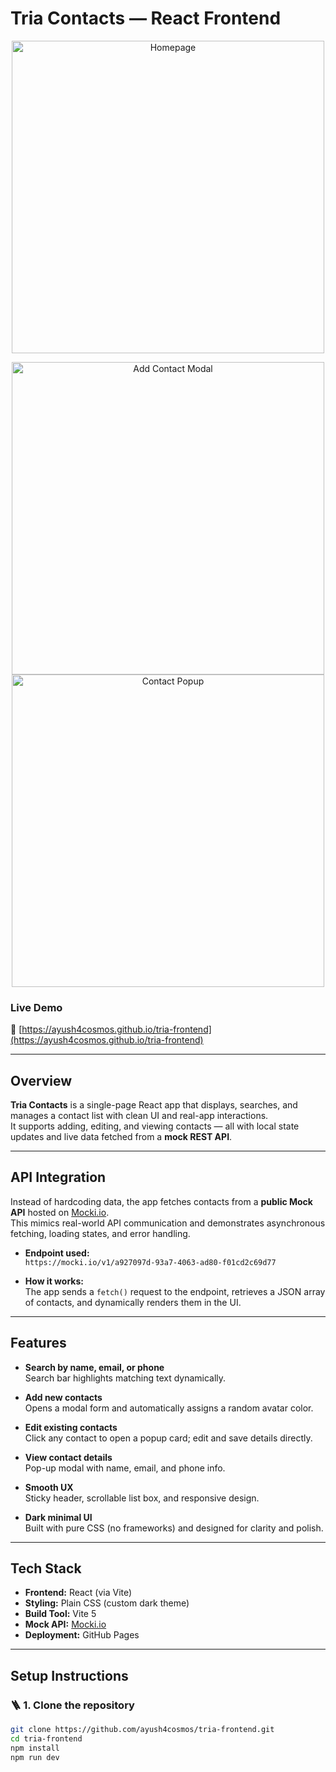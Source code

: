 # Tria Contacts — React Frontend
<p align="center">
  <img src="https://github.com/user-attachments/assets/aa75c72f-298b-4922-91a7-01d6824eae00" alt="Homepage" width="500"/>
</p>

<p align="center">
  <img src="https://github.com/user-attachments/assets/1ca4b8f6-dff5-4a86-9c99-86640beb64a1" alt="Add Contact Modal" width="500"/>
  <img src="https://github.com/user-attachments/assets/8e1e31b2-8918-4f2a-8dd4-409484b55ee5" alt="Contact Popup" width="500"/>
</p>


### Live Demo  
🔗 [https://ayush4cosmos.github.io/tria-frontend](https://ayush4cosmos.github.io/tria-frontend)

---

## Overview

**Tria Contacts** is a single-page React app that displays, searches, and manages a contact list with clean UI and real-app interactions.  
It supports adding, editing, and viewing contacts — all with local state updates and live data fetched from a **mock REST API**.

---

## API Integration

Instead of hardcoding data, the app fetches contacts from a **public Mock API** hosted on [Mocki.io](https://mocki.io/).  
This mimics real-world API communication and demonstrates asynchronous fetching, loading states, and error handling.

- **Endpoint used:**  
  `https://mocki.io/v1/a927097d-93a7-4063-ad80-f01cd2c69d77`

- **How it works:**  
  The app sends a `fetch()` request to the endpoint, retrieves a JSON array of contacts, and dynamically renders them in the UI.  

---

## Features

- **Search by name, email, or phone**  
  Search bar highlights matching text dynamically.

- **Add new contacts**  
  Opens a modal form and automatically assigns a random avatar color.

- **Edit existing contacts**  
  Click any contact to open a popup card; edit and save details directly.

- **View contact details**  
  Pop-up modal with name, email, and phone info.

- **Smooth UX**  
  Sticky header, scrollable list box, and responsive design.

- **Dark minimal UI**  
  Built with pure CSS (no frameworks) and designed for clarity and polish.

---

## Tech Stack

- **Frontend:** React (via Vite)
- **Styling:** Plain CSS (custom dark theme)
- **Build Tool:** Vite 5
- **Mock API:** [Mocki.io](https://mocki.io/)
- **Deployment:** GitHub Pages

---

## Setup Instructions

### 🪜 1. Clone the repository
```bash
git clone https://github.com/ayush4cosmos/tria-frontend.git
cd tria-frontend
npm install
npm run dev

